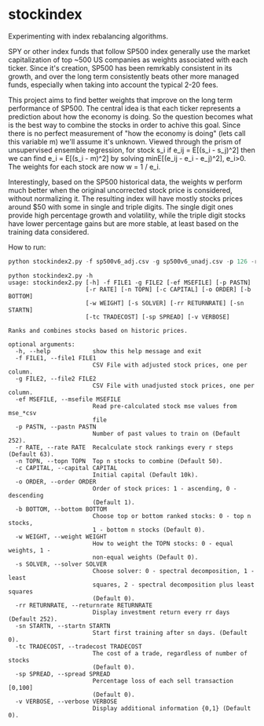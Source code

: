 # stockindex
Experimenting with index rebalancing algorithms.

SPY or other index funds that follow SP500 index generally use the market capitalization of top ~500 US companies as weights associated with each ticker. Since it's creation, SP500 has been remrkably consistent in its growth, and over the long term consistently beats other more managed funds, especially when taking into account the typical 2-20 fees. 

This project aims to find better weights that improve on the long term performance of SP500. The central idea is that each ticker represents a prediction about how the economy is doing. So the question becomes what is the best way to combine the stocks in order to achive this goal. Since there is no perfect measurement of "how the economy is doing" (lets call this variable m) we'll assume it's unknown. Viewed through the prism of unsupervised ensemble regression, for stock s_i if e_ij = E[(s_i - s_j)^2] then we can find e_i = E[(s_i - m)^2] by solving minE[(e_ij - e_i - e_j)^2], e_i>0. The weights for each stock are now w = 1 / e_i.

Interestingly, based on the SP500 historical data, the weights w perform much better when the original uncorrected stock price is considered, without normalizing it. The resulting index will have mostly stocks prices around $50 with some in single and triple digits. The single digit ones provide high percentage growth and volatility, while the triple digit stocks have lower percentage gains but are more stable, at least based on the training data considered.

How to run:
```python
python stockindex2.py -f sp500v6_adj.csv -g sp500v6_unadj.csv -p 126 -r 126 -n 50
```

```
python stockindex2.py -h
usage: stockindex2.py [-h] -f FILE1 -g FILE2 [-ef MSEFILE] [-p PASTN]
                      [-r RATE] [-n TOPN] [-c CAPITAL] [-o ORDER] [-b BOTTOM]
                      [-w WEIGHT] [-s SOLVER] [-rr RETURNRATE] [-sn STARTN]
                      [-tc TRADECOST] [-sp SPREAD] [-v VERBOSE]

Ranks and combines stocks based on historic prices.

optional arguments:
  -h, --help            show this help message and exit
  -f FILE1, --file1 FILE1
                        CSV File with adjusted stock prices, one per column.
  -g FILE2, --file2 FILE2
                        CSV File with unadjusted stock prices, one per column.
  -ef MSEFILE, --msefile MSEFILE
                        Read pre-calculated stock mse values from mse_*csv
                        file
  -p PASTN, --pastn PASTN
                        Number of past values to train on (Default 252).
  -r RATE, --rate RATE  Recalculate stock rankings every r steps (Default 63).
  -n TOPN, --topn TOPN  Top n stocks to combine (Default 50).
  -c CAPITAL, --capital CAPITAL
                        Initial capital (Default 10k).
  -o ORDER, --order ORDER
                        Order of stock prices: 1 - ascending, 0 - descending
                        (Default 1).
  -b BOTTOM, --bottom BOTTOM
                        Choose top or bottom ranked stocks: 0 - top n stocks,
                        1 - bottom n stocks (Default 0).
  -w WEIGHT, --weight WEIGHT
                        How to weight the TOPN stocks: 0 - equal weights, 1 -
                        non-equal weights (Default 0).
  -s SOLVER, --solver SOLVER
                        Choose solver: 0 - spectral decomposition, 1 - least
                        squares, 2 - spectral decomposition plus least squares
                        (Default 0).
  -rr RETURNRATE, --returnrate RETURNRATE
                        Display investment return every rr days (Default 252).
  -sn STARTN, --startn STARTN
                        Start first training after sn days. (Default 0).
  -tc TRADECOST, --tradecost TRADECOST
                        The cost of a trade, regardless of number of stocks
                        (Default 0).
  -sp SPREAD, --spread SPREAD
                        Percentage loss of each sell transaction [0,100]
                        (Default 0).
  -v VERBOSE, --verbose VERBOSE
                        Display additional information {0,1} (Default 0).
```
